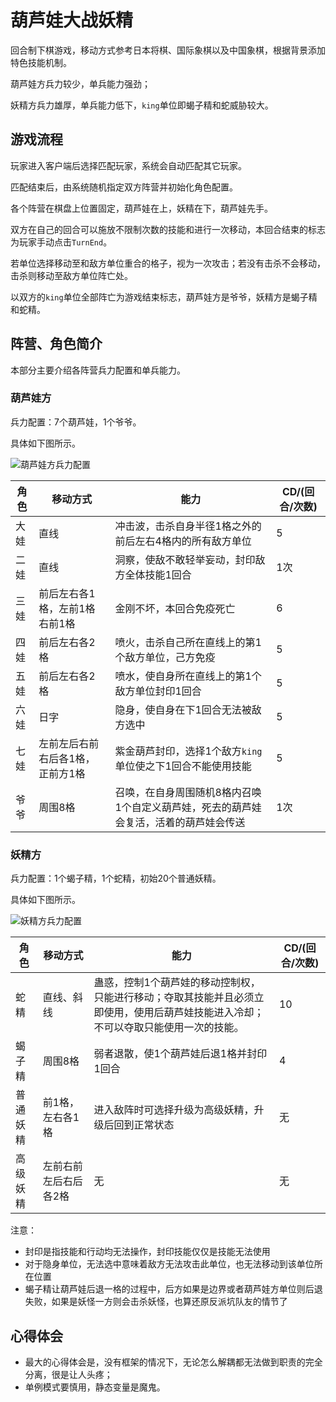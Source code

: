 # 葫芦娃大战妖精

回合制下棋游戏，移动方式参考日本将棋、国际象棋以及中国象棋，根据背景添加特色技能机制。

葫芦娃方兵力较少，单兵能力强劲；

妖精方兵力雄厚，单兵能力低下，`king`单位即蝎子精和蛇威胁较大。

## 游戏流程

玩家进入客户端后选择匹配玩家，系统会自动匹配其它玩家。

匹配结束后，由系统随机指定双方阵营并初始化角色配置。

各个阵营在棋盘上位置固定，葫芦娃在上，妖精在下，葫芦娃先手。

双方在自己的回合可以施放不限制次数的技能和进行一次移动，本回合结束的标志为玩家手动点击`TurnEnd`。

若单位选择移动至和敌方单位重合的格子，视为一次攻击；若没有击杀不会移动，击杀则移动至敌方单位阵亡处。

以双方的`king`单位全部阵亡为游戏结束标志，葫芦娃方是爷爷，妖精方是蝎子精和蛇精。

## 阵营、角色简介

本部分主要介绍各阵营兵力配置和单兵能力。

### 葫芦娃方

兵力配置：7个葫芦娃，1个爷爷。

具体如下图所示。

![葫芦娃方兵力配置]()

|角色|移动方式|能力|CD/(回合/次数)|
|---|---|---|---|
|大娃|直线|冲击波，击杀自身半径1格之外的前后左右4格内的所有敌方单位|5|
|二娃|直线|洞察，使敌不敢轻举妄动，封印敌方全体技能1回合|1次|
|三娃|前后左右各1格，左前1格右前1格|金刚不坏，本回合免疫死亡|6|
|四娃|前后左右各2格|喷火，击杀自己所在直线上的第1个敌方单位，己方免疫|5|
|五娃|前后左右各2格|喷水，使自身所在直线上的第1个敌方单位封印1回合|5|
|六娃|日字|隐身，使自身在下1回合无法被敌方选中|5|
|七娃|左前左后右前右后各1格，正前方1格|紫金葫芦封印，选择1个敌方`king`单位使之下1回合不能使用技能|5|
|爷爷|周围8格|召唤，在自身周围随机8格内召唤1个自定义葫芦娃，死去的葫芦娃会复活，活着的葫芦娃会传送|1次|

### 妖精方

兵力配置：1个蝎子精，1个蛇精，初始20个普通妖精。

具体如下图所示。

![妖精方兵力配置]()

|角色|移动方式|能力|CD/(回合/次数)|
|---|---|---|---|
|蛇精|直线、斜线|蛊惑，控制1个葫芦娃的移动控制权，只能进行移动；夺取其技能并且必须立即使用，使用后葫芦娃技能进入冷却；不可以夺取只能使用一次的技能。|10|
|蝎子精|周围8格|弱者退散，使1个葫芦娃后退1格并封印1回合|4|
|普通妖精|前1格，左右各1格|进入敌阵时可选择升级为高级妖精，升级后回到正常状态|无|
|高级妖精|左前右前左后右后各2格|无|无|

注意：

- 封印是指技能和行动均无法操作，封印技能仅仅是技能无法使用
- 对于隐身单位，无法选中意味着敌方无法攻击此单位，也无法移动到该单位所在位置
- 蝎子精让葫芦娃后退一格的过程中，后方如果是边界或者葫芦娃方单位则后退失败，如果是妖怪一方则会击杀妖怪，也算还原反派坑队友的情节了

##  心得体会

- 最大的心得体会是，没有框架的情况下，无论怎么解耦都无法做到职责的完全分离，很是让人头疼；
- 单例模式要慎用，静态变量是魔鬼。


